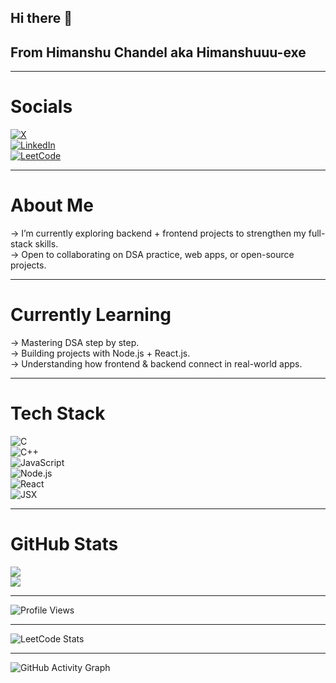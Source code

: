 ## Hi there 👋
## From Himanshu Chandel aka Himanshuuu-exe 

---

# Socials
[![X](https://img.shields.io/badge/X-000000?style=for-the-badge&logo=x&logoColor=white)](https://x.com/Himanshuuu_exe)  
[![LinkedIn](https://img.shields.io/badge/LinkedIn-000000?style=for-the-badge&logo=linkedin&logoColor=white)](https://www.linkedin.com/in/himanshu-chandel-38a3402a2)  
[![LeetCode](https://img.shields.io/badge/LeetCode-000000?style=for-the-badge&logo=leetcode&logoColor=white)](https://leetcode.com/u/Himanshuuu_exe/)  

---

# About Me
→ I’m currently exploring backend + frontend projects to strengthen my full-stack skills.  
→ Open to collaborating on DSA practice, web apps, or open-source projects.  

---

# Currently Learning
→ Mastering DSA step by step.  
→ Building projects with Node.js + React.js.  
→ Understanding how frontend & backend connect in real-world apps.  

---

# Tech Stack
![C](https://img.shields.io/badge/C-000000?style=for-the-badge&logo=c&logoColor=white)  
![C++](https://img.shields.io/badge/C++-000000?style=for-the-badge&logo=c%2B%2B&logoColor=white)  
![JavaScript](https://img.shields.io/badge/JavaScript-000000?style=for-the-badge&logo=javascript&logoColor=white)  
![Node.js](https://img.shields.io/badge/Node.js-000000?style=for-the-badge&logo=node.js&logoColor=white)  
![React](https://img.shields.io/badge/React-000000?style=for-the-badge&logo=react&logoColor=white)  
![JSX](https://img.shields.io/badge/JSX-000000?style=for-the-badge&logo=react&logoColor=white)  



---

# GitHub Stats
![](https://github-readme-stats.vercel.app/api?username=Himanshuuu-exe&show_icons=true&theme=graywhite&hide_border=true)  
![](https://github-readme-streak-stats.herokuapp.com/?user=Himanshuuu-exe&theme=graywhite&hide_border=true) 

---

![Profile Views](https://komarev.com/ghpvc/?username=Himanshuuu-exe&color=000000&style=flat-square)

---

![LeetCode Stats](https://leetcard.jacoblin.cool/Himanshuuu_exe?theme=light&font=monospace&ext=heatmap)

---

![GitHub Activity Graph](https://github-readme-activity-graph.vercel.app/graph?username=Himanshuuu-exe&theme=github&hide_border=true&area=true&color=000000&point=000000&line=000000)



